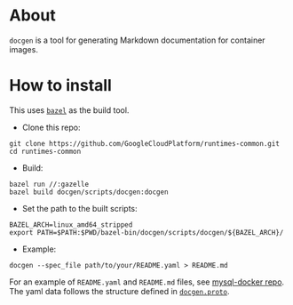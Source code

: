 # About

`docgen` is a tool for generating Markdown documentation for container images.

# How to install

This uses [`bazel`](https://bazel.build) as the build tool.

- Clone this repo:

``` shell
git clone https://github.com/GoogleCloudPlatform/runtimes-common.git
cd runtimes-common
```

- Build:

``` shell
bazel run //:gazelle
bazel build docgen/scripts/docgen:docgen
```

- Set the path to the built scripts:

``` shell
BAZEL_ARCH=linux_amd64_stripped
export PATH=$PATH:$PWD/bazel-bin/docgen/scripts/docgen/${BAZEL_ARCH}/
```

- Example:

``` shell
docgen --spec_file path/to/your/README.yaml > README.md
```

For an example of `README.yaml` and `README.md` files, see
[mysql-docker repo](https://github.com/GoogleCloudPlatform/mysql-docker).
The yaml data follows the structure defined in
[`docgen.proto`](lib/proto/docgen.proto).
